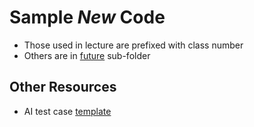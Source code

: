 # Sample _New_ Code
* Those used in lecture are prefixed with class number
* Others are in [future](./future) sub-folder

## Other Resources
* AI test case [template](https://github.com/biplav-s/book-trustworthy-chatbot/blob/main/ai-testcases/testcase-template.md)

